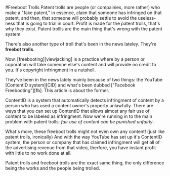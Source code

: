 #Freeboot Trolls
Patent trolls are people (or compainies, more rather) who make a "fake patent," in essence, claim that someone has infringed on that patent, and then, that someone will probably settle to avoid the useless-ness that is going to trial in court. Profit is made for the patent trolls, that's why they exist. Patent trollls are the main thing that's wrong with the patent system.

There's also another type of troll that's been in the news lateley. They're **freebot trolls**. 

Now, [freebooting][viewjacking] is a practice where by a person or coporation will take someone else's content and will provide no credit to you. It's copyright infringment in a nutshell.

They've been in the news lately mainly because of two things: the YouTube [ContentID system][CID] and what's been dubbed ["Facebook Freebooting"][fb]. This article is about the former. 

ContentID is a system that automatically detects infringment of content by a person who has used a content owner's property unlawfully. There are ways that you can set up ContentID that allows almost any fair use of content to be labeled as infringment. Now we're running in to the main problem with patent trolls: *fair use of content can be punished unfairly*.

What's more, these freeboot trolls might not even own any content! (just like patent trolls, ironically) And with the way YouTube has set up it's ContentID system, the person or company that has claimed infringment will get all of the advertising revenue from that video, therfore, you have instant profit with little to no work done at all.

Patent trolls and freeboot trolls are the exact same thing, the only difference being the works and the people being trolled.